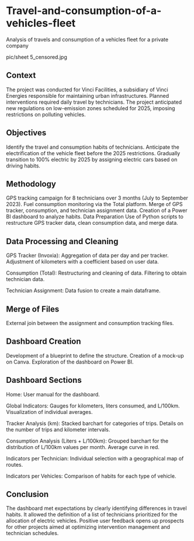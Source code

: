 # Travel-and-consumption-of-a-vehicles-fleet
Analysis of travels and consumption of a vehicles fleet for a private company

pic/sheet 5_censored.jpg

## Context
The project was conducted for Vinci Facilities, a subsidiary of Vinci Energies responsible for maintaining urban infrastructures. Planned interventions required daily travel by technicians. The project anticipated new regulations on low-emission zones scheduled for 2025, imposing restrictions on polluting vehicles.

## Objectives
Identify the travel and consumption habits of technicians.
Anticipate the electrification of the vehicle fleet before the 2025 restrictions.
Gradually transition to 100% electric by 2025 by assigning electric cars based on driving habits.

## Methodology
GPS tracking campaign for 8 technicians over 3 months (July to September 2023).
Fuel consumption monitoring via the Total platform.
Merge of GPS tracker, consumption, and technician assignment data.
Creation of a Power BI dashboard to analyze habits.
Data Preparation
Use of Python scripts to restructure GPS tracker data, clean consumption data, and merge data.

## Data Processing and Cleaning
GPS Tracker (Invoxia):
Aggregation of data per day and per tracker.
Adjustment of kilometers with a coefficient based on user data.

Consumption (Total):
Restructuring and cleaning of data.
Filtering to obtain technician data.

Technician Assignment:
Data fusion to create a main dataframe.

## Merge of Files
External join between the assignment and consumption tracking files.

## Dashboard Creation
Development of a blueprint to define the structure.
Creation of a mock-up on Canva.
Exploration of the dashboard on Power BI.

## Dashboard Sections
Home:
User manual for the dashboard.

Global Indicators:
Gauges for kilometers, liters consumed, and L/100km.
Visualization of individual averages.

Tracker Analysis (km):
Stacked barchart for categories of trips.
Details on the number of trips and kilometer intervals.

Consumption Analysis (Liters + L/100km):
Grouped barchart for the distribution of L/100km values per month.
Average curve in red.

Indicators per Technician:
Individual selection with a geographical map of routes.

Indicators per Vehicles:
Comparison of habits for each type of vehicle.

## Conclusion
The dashboard met expectations by clearly identifying differences in travel habits. It allowed the definition of a list of technicians prioritized for the allocation of electric vehicles. Positive user feedback opens up prospects for other projects aimed at optimizing intervention management and technician schedules.
